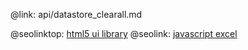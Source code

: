 @link: api/datastore_clearall.md

@seolinktop: [html5 ui library](https://webix.com)
@seolink: [javascript excel](https://webix.com/widget/excel_viewer/)